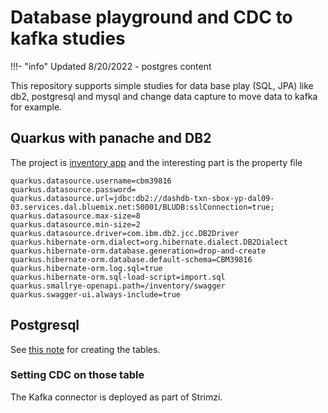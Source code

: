 # Database playground and CDC to kafka studies

!!!- "info"
    Updated 8/20/2022 - postgres content

This repository supports simple studies for data base play (SQL, JPA) like db2, postgresql and mysql and change data capture to move data to kafka for example.

## Quarkus with panache and DB2

The project is [inventory app](https://github.com/jbcodeforce/eda-kconnect-lab/tree/master/inventory-app) and the interesting part is the property file

```properties
quarkus.datasource.username=cbm39816
quarkus.datasource.password=
quarkus.datasource.url=jdbc:db2://dashdb-txn-sbox-yp-dal09-03.services.dal.bluemix.net:50001/BLUDB:sslConnection=true;
quarkus.datasource.max-size=8
quarkus.datasource.min-size=2
quarkus.datasource.driver=com.ibm.db2.jcc.DB2Driver
quarkus.hibernate-orm.dialect=org.hibernate.dialect.DB2Dialect
quarkus.hibernate-orm.database.generation=drop-and-create
quarkus.hibernate-orm.database.default-schema=CBM39816
quarkus.hibernate-orm.log.sql=true
quarkus.hibernate-orm.sql-load-script=import.sql
quarkus.smallrye-openapi.path=/inventory/swagger
quarkus.swagger-ui.always-include=true
```

## Postgresql

See [this note](postgres.md) for creating the tables.

### Setting CDC on those table

The Kafka connector is deployed as part of Strimzi. 